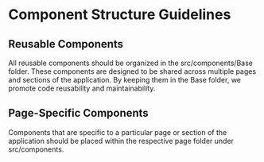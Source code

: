 # Component Structure Guidelines
## Reusable Components
All reusable components should be organized in the src/components/Base folder. These components are designed to be shared across multiple pages and sections of the application. By keeping them in the Base folder, we promote code reusability and maintainability.

## Page-Specific Components
Components that are specific to a particular page or section of the application should be placed within the respective page folder under src/components.